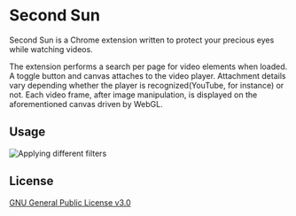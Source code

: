 # Second Sun

Second Sun is a Chrome extension written to protect your precious eyes while watching videos.

The extension performs a search per page for video elements when loaded. A toggle button and canvas attaches to the video player.
Attachment details vary depending whether the player is recognized(YouTube, for instance) or not.
Each video frame, after image manipulation, is displayed on the aforementioned canvas driven by WebGL.

## Usage
![Applying different filters](showcase/Showcase.gif)

## License
[GNU General Public License v3.0](https://choosealicense.com/licenses/gpl-3.0/)
